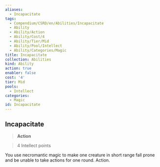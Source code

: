 ```yaml
---
aliases:
  - Incapacitate
tags:
  - Compendium/CSRD/en/Abilities/Incapacitate
  - Ability
  - Ability/Action
  - Ability/Cost/4
  - Ability/Tier/Mid
  - Ability/Pool/Intellect
  - Ability/Categories/Magic
title: Incapacitate
collection: Abilities
kind: Ability
action: true
enabler: false
cost: '4'
tier: Mid
pools:
  - Intellect
categories:
  - Magic
id: Incapacitate
---
```

## Incapacitate  
>**Action**    
>4 Intellect points  
    
You use necromantic magic to make one creature in short range fall prone and be unable to take actions for one round. Action.  
  

